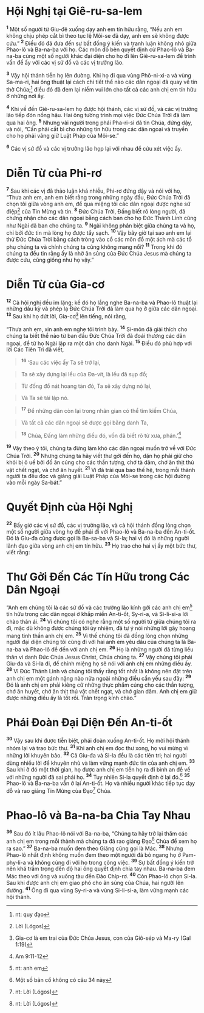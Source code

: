 # Hội Nghị tại Giê-ru-sa-lem
<sup><b>1</b></sup> Một số người từ Giu-đê xuống dạy anh em tín hữu rằng, “Nếu anh em không chịu phép cắt bì theo tục lệ Môi-se đã dạy, anh em sẽ không được cứu.” <sup><b>2</b></sup> Điều đó đã đưa đến sự bất đồng ý kiến và tranh luận không nhỏ giữa Phao-lô và Ba-na-ba với họ. Các môn đồ bèn quyết định cử Phao-lô và Ba-na-ba cùng một số người khác đại diện cho họ đi lên Giê-ru-sa-lem để trình vấn đề ấy với các vị sứ đồ và các vị trưởng lão.

<sup><b>3</b></sup> Vậy hội thánh tiễn họ lên đường. Khi họ đi qua vùng Phô-ni-xi-a và vùng Sa-ma-ri, hai ông thuật lại cách chi tiết thể nào các dân ngoại đã quay về tin thờ Chúa;[^1-3e3ed227-41b9-4083-937c-899bad67e904] điều đó đã đem lại niềm vui lớn cho tất cả các anh chị em tín hữu ở những nơi ấy.

<sup><b>4</b></sup> Khi về đến Giê-ru-sa-lem họ được hội thánh, các vị sứ đồ, và các vị trưởng lão tiếp đón nồng hậu. Hai ông tường trình mọi việc Đức Chúa Trời đã làm qua hai ông. <sup><b>5</b></sup> Nhưng vài người trong phái Pha-ri-si đã tin Chúa, đứng dậy, và nói, “Cần phải cắt bì cho những tín hữu trong các dân ngoại và truyền cho họ phải vâng giữ Luật Pháp của Môi-se.”

<sup><b>6</b></sup> Các vị sứ đồ và các vị trưởng lão họp lại với nhau để cứu xét việc ấy.


# Diễn Từ của Phi-rơ
<sup><b>7</b></sup> Sau khi các vị đã thảo luận khá nhiều, Phi-rơ đứng dậy và nói với họ, “Thưa anh em, anh em biết rằng trong những ngày đầu, Đức Chúa Trời đã chọn tôi giữa vòng anh em, để qua miệng tôi các dân ngoại được nghe sứ điệp[^2-3e3ed227-41b9-4083-937c-899bad67e904] của Tin Mừng và tin. <sup><b>8</b></sup> Đức Chúa Trời, Đấng biết rõ lòng người, đã chứng nhận cho các dân ngoại bằng cách ban cho họ Đức Thánh Linh cũng như Ngài đã ban cho chúng ta. <sup><b>9</b></sup> Ngài không phân biệt giữa chúng ta và họ, chỉ bởi đức tin mà lòng họ được tẩy sạch. <sup><b>10</b></sup> Vậy bây giờ tại sao anh em lại thử Đức Chúa Trời bằng cách tròng vào cổ các môn đồ một ách mà các tổ phụ chúng ta và chính chúng ta cũng không mang nổi? <sup><b>11</b></sup> Trong khi đó chúng ta đều tin rằng ấy là nhờ ân sủng của Đức Chúa Jesus mà chúng ta được cứu, cũng giống như họ vậy.”


# Diễn Từ của Gia-cơ
<sup><b>12</b></sup> Cả hội nghị đều im lặng; kế đó họ lắng nghe Ba-na-ba và Phao-lô thuật lại những dấu kỳ và phép lạ Đức Chúa Trời đã làm qua họ ở giữa các dân ngoại. <sup><b>13</b></sup> Sau khi họ dứt lời, Gia-cơ[^3-3e3ed227-41b9-4083-937c-899bad67e904] lên tiếng, nói rằng,

“Thưa anh em, xin anh em nghe tôi trình bày. <sup><b>14</b></sup> Si-môn đã giải thích cho chúng ta biết thể nào từ ban đầu Đức Chúa Trời đã đoái thương các dân ngoại, để từ họ Ngài lập ra một dân cho danh Ngài. <sup><b>15</b></sup> Điều đó phù hợp với lời Các Tiên Tri đã viết,


> <sup><b>16</b></sup> ‘Sau các việc ấy Ta sẽ trở lại,
>


> Ta sẽ xây dựng lại lều của Đa-vít, là lều đã sụp đổ;
>


> Từ đống đổ nát hoang tàn đó, Ta sẽ xây dựng nó lại,
>


> Và Ta sẽ tái lập nó.
>


> <sup><b>17</b></sup> Để những dân còn lại trong nhân gian có thể tìm kiếm Chúa,
>


> Và tất cả các dân ngoại sẽ được gọi bằng danh Ta,
>


> <sup><b>18</b></sup> Chúa, Đấng làm những điều đó, vốn đã biết rõ từ xưa, phán.’[^4-3e3ed227-41b9-4083-937c-899bad67e904]
>

<sup><b>19</b></sup> Vậy theo ý tôi, chúng ta đừng làm khó các dân ngoại muốn trở về với Đức Chúa Trời. <sup><b>20</b></sup> Nhưng chúng ta hãy viết thư gởi đến họ, dặn họ phải giữ cho khỏi bị ô uế bởi đồ ăn cúng cho các thần tượng, chớ tà dâm, chớ ăn thịt thú vật chết ngạt, và chớ ăn huyết. <sup><b>21</b></sup> Vì đã trải qua bao thế hệ, trong mỗi thành người ta đều đọc và giảng giải Luật Pháp của Môi-se trong các hội đường vào mỗi ngày Sa-bát.”


# Quyết Định của Hội Nghị
<sup><b>22</b></sup> Bấy giờ các vị sứ đồ, các vị trưởng lão, và cả hội thánh đồng lòng chọn một số người giữa vòng họ để phái đi với Phao-lô và Ba-na-ba đến An-ti-ốt. Đó là Giu-đa cũng được gọi là Ba-sa-ba và Si-la; hai vị đó là những người lãnh đạo giữa vòng anh chị em tín hữu. <sup><b>23</b></sup> Họ trao cho hai vị ấy một bức thư, viết rằng:


# Thư Gởi Đến Các Tín Hữu trong Các Dân Ngoại
“Anh em chúng tôi là các sứ đồ và các trưởng lão kính gởi các anh chị em[^5-3e3ed227-41b9-4083-937c-899bad67e904] tín hữu trong các dân ngoại ở khắp miền An-ti-ốt, Sy-ri-a, và Si-li-si-a lời chào thân ái. <sup><b>24</b></sup> Vì chúng tôi có nghe rằng một số người từ giữa chúng tôi ra đi, mặc dù không được chúng tôi ủy nhiệm, đã tự ý nói những lời gây hoang mang tinh thần anh chị em. <sup><b>25</b></sup> Vì thế chúng tôi đã đồng lòng chọn những người đại diện chúng tôi cùng đi với hai anh em yêu dấu của chúng ta là Ba-na-ba và Phao-lô để đến với anh chị em. <sup><b>26</b></sup> Họ là những người đã từng liều thân vì danh Đức Chúa Jesus Christ, Chúa chúng ta. <sup><b>27</b></sup> Vậy chúng tôi phái Giu-đa và Si-la đi, để chính miệng họ sẽ nói với anh chị em những điều ấy. <sup><b>28</b></sup> Vì Đức Thánh Linh và chúng tôi thấy rằng tốt nhất là không nên đặt trên anh chị em một gánh nặng nào nữa ngoài những điều cần yếu sau đây: <sup><b>29</b></sup> Đó là anh chị em phải kiêng cữ những thực phẩm cúng cho các thần tượng, chớ ăn huyết, chớ ăn thịt thú vật chết ngạt, và chớ gian dâm. Anh chị em giữ được những điều ấy là tốt rồi. Trân trọng kính chào.”


# Phái Đoàn Đại Diện Đến An-ti-ốt
<sup><b>30</b></sup> Vậy sau khi được tiễn biệt, phái đoàn xuống An-ti-ốt. Họ mời hội thánh nhóm lại và trao bức thư. <sup><b>31</b></sup> Khi anh chị em đọc thư xong, họ vui mừng vì những lời khuyên bảo. <sup><b>32</b></sup> Cả Giu-đa và Si-la đều là các tiên tri; hai người dùng nhiều lời để khuyên nhủ và làm vững mạnh đức tin của anh chị em. <sup><b>33</b></sup> Sau khi ở đó một thời gian, họ được anh chị em tiễn họ ra đi bình an để về với những người đã sai phái họ. <sup><b>34</b></sup> Tuy nhiên Si-la quyết định ở lại đó.[^6-3e3ed227-41b9-4083-937c-899bad67e904] <sup><b>35</b></sup> Phao-lô và Ba-na-ba vẫn ở lại An-ti-ốt. Họ và nhiều người khác tiếp tục dạy dỗ và rao giảng Tin Mừng của Đạo[^7-3e3ed227-41b9-4083-937c-899bad67e904] Chúa.


# Phao-lô và Ba-na-ba Chia Tay Nhau
<sup><b>36</b></sup> Sau đó ít lâu Phao-lô nói với Ba-na-ba, “Chúng ta hãy trở lại thăm các anh chị em trong mỗi thành mà chúng ta đã rao giảng Đạo[^8-3e3ed227-41b9-4083-937c-899bad67e904] Chúa để xem họ ra sao.” <sup><b>37</b></sup> Ba-na-ba muốn đem theo Giăng cũng gọi là Mác. <sup><b>38</b></sup> Nhưng Phao-lô nhất định không muốn đem theo một người đã bỏ ngang họ ở Pam-phy-li-a và không cùng đi với họ trong công việc. <sup><b>39</b></sup> Sự bất đồng ý kiến trở nên khá trầm trọng đến độ hai ông quyết định chia tay nhau. Ba-na-ba đem Mác theo với ông và xuống tàu đến Đảo Chíp-rơ. <sup><b>40</b></sup> Còn Phao-lô chọn Si-la. Sau khi được anh chị em giao phó cho ân sủng của Chúa, hai người lên đường. <sup><b>41</b></sup> Ông đi qua vùng Sy-ri-a và vùng Si-li-si-a, làm vững mạnh các hội thánh.

[^1-3e3ed227-41b9-4083-937c-899bad67e904]: nt: quy đạo
[^2-3e3ed227-41b9-4083-937c-899bad67e904]: Lời (Lógos)
[^3-3e3ed227-41b9-4083-937c-899bad67e904]: Gia-cơ là em trai của Đức Chúa Jesus, con của Giô-sép và Ma-ry (Gal 1:19)
[^4-3e3ed227-41b9-4083-937c-899bad67e904]: Am 9:11-12
[^5-3e3ed227-41b9-4083-937c-899bad67e904]: nt: anh em
[^6-3e3ed227-41b9-4083-937c-899bad67e904]: Một số bản cổ không có câu 34 này
[^7-3e3ed227-41b9-4083-937c-899bad67e904]: nt: Lời (Lógos)
[^8-3e3ed227-41b9-4083-937c-899bad67e904]: nt: Lời (Lógos)